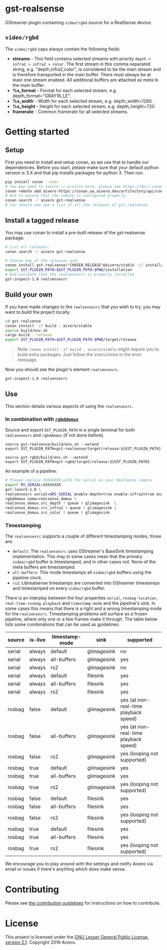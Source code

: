 # gst-realsense

GStreamer plugin containing `video/rgbd` source for a RealSense device.

## `video/rgbd`
The `video/rgbd` caps always contain the following fields
- **streams** - This field contains selected streams with priority `depth > infra1 > infra2 > color`. The first stream in this comma separated string, e.g. "depth,infra2,color", is considered to be the main stream and is therefore transported in the main buffer. There must always be at least one stream enabled. All additional buffers are attached as meta to the main buffer.
- **%s_format** - Format for each selected stream, e.g. depth_format="GRAY16_LE".
- **%s_width** - Width for each selected stream, e.g. depth_width=1280.
- **%s_height** - Height for each selected stream, e.g. depth_height=720.
- **framerate** - Common framerate for all selected streams.

# Getting started

## Setup

First you need to install and setup conan, as we use that to handle our dependencies. Before you start, please make sure
that your default python version is 3.X and that pip installs packages for python 3. Then run:

```bash
pip install conan --user
# You may need to source ~/.profile here, please see https://docs.conan.io/en/latest/installation.html#known-installation-issues-with-pip
conan remote add aivero https://conan.aa.aivero.dev/artifactory/api/conan/aivero-public
# And to ensure that the remote is configured properly:
conan search -r aivero gst-realsense
# You should now see a list of all the releases of gst-realsense
```

## Install a tagged release

You may use conan to install a pre-built release of the gst-realsense package:

```bash
# List all releases:
conan search -r aivero gst-realsense

# Choose one of the releases and:
conan install gst-realsense/*CHOSEN_RELEASE*@aivero/stable -if installation
export GST_PLUGIN_PATH=$GST_PLUGIN_PATH:$PWD/installation
# And validate that the realsensesrc is properly installed
gst-inspect-1.0 realsensesrc
```

## Build your own

If you have made changes to the `realsensesrc` that you wish to try, you may want to build the project locally:

```bash
cd gst-realsense
conan install -if build . aivero/stable
source build/env.sh
cargo build --release
export GST_PLUGIN_PATH=$GST_PLUGIN_PATH:$PWD/target/release
```

> Note: `conan install -if build . aivero/stable` might require you to build extra packages. Just follow the instructions in the error message. 

Now you should see the plugin's element `realsensesrc`.

```bash
gst-inspect-1.0 realsensesrc
```

## Use
 
This section details various aspects of using the `realsensesrc`.

### In combination with [`rgbddemux`](https://gitlab.com/aivero/public/gstreamer/gst-rgbd)

Source and export `GST_PLUGIN_PATH` in a single terminal for both `realsensesrc` and `rgbddemux` (if not done before).
```
source gst-realsense/build/env.sh --extend
export GST_PLUGIN_PATH=gst-realsense/target/release:${GST_PLUGIN_PATH}

source gst-rgbd/build/env.sh --extend
export GST_PLUGIN_PATH=gst-rgbd/target/release:${GST_PLUGIN_PATH}
```

An example of a pipeline:

```bash
# Please replace XXXXXXXX with the serial on your RealSense camera
export RS_SERIAL=XXXXXXXX
gst-launch-1.0 \
realsensesrc serial=$RS_SERIAL enable-depth=true enable-infra2=true enable-color=true ! \
rgbddemux name=realsense_demux \
realsense_demux.src_depth ! queue ! glimagesink  \
realsense_demux.src_infra2 ! queue ! glimagesink \
realsense_demux.src_color ! queue ! glimagesink 
```

### Timestamping

The `realsensesrc` supports a couple of different timestamping modes, those are:

- `default`: The `realsensesrc` uses GStreamer's BaseSink timestamping implementation. This may in some cases mean that the primary `video/rgbd` buffer is timestamped, and in other cases not. None of the meta buffers are timestamped.
- `all-buffers`: This mode timestamps all `video/rgbd` buffers using the pipeline clock.
- `rs2`: Librealsense timestamps are converted into GStreamer timestamps and timestamped on every `video/rgbd` buffer.

There is an interplay between the four properties `serial`, `rosbag-location`, `real-time-rosbag-playback` and `timestamp-mode`
and the pipeline's sink. In some cases this means that there is a right and a wrong timestamping mode for the `realsensesrc`.
Timestamping problems will surface as a frozen pipeline, where only one or a few frames make it through. The table below
lists some combinations that can be used as guidelines:

| source | is-live | timestamp-mode | sink | supported |
|--------|---------|----------------|------|-----------|
| serial | always  | default        | glimagesink | no |
| serial | always  | all-buffers    | glimagesink | yes |
| serial | always  | rs2            | glimagesink | no |
| serial | always  | default        | filesink | yes |
| serial | always  | all-buffers    | filesink | yes |
| serial | always  | rs2            | filesink | yes |
| rosbag | false   | default        | glimagesink | yes (at non-real-time playback speed) |
| rosbag | false   | all-buffers    | glimagesink | yes (at non-real-time playback speed) |
| rosbag | false   | rs2            | glimagesink | yes (looping not supported) |
| rosbag | true    | default        | glimagesink | yes |
| rosbag | true    | all-buffers    | glimagesink | yes |
| rosbag | true    | rs2            | glimagesink | yes (looping not supported) |
| rosbag | false   | default        | filesink | yes |
| rosbag | false   | all-buffers    | filesink | yes |
| rosbag | false   | rs2            | filesink | yes (looping not supported) |
| rosbag | true    | default        | filesink | yes |
| rosbag | true    | all-buffers    | filesink | yes |
| rosbag | true    | rs2            | filesink | yes (looping not supported) |

We encourage you to play around with the settings and notify Aivero via email or issues if there's anything which does
make sense.

# Contributing

Please see [the contribution guidelines](CONTRIBUTING.md) for instructions on how to contribute.

# License

This project is licensed under the [GNU Lesser General Public License, version 2.1](LICENSE). Copyright 2019 Aivero.